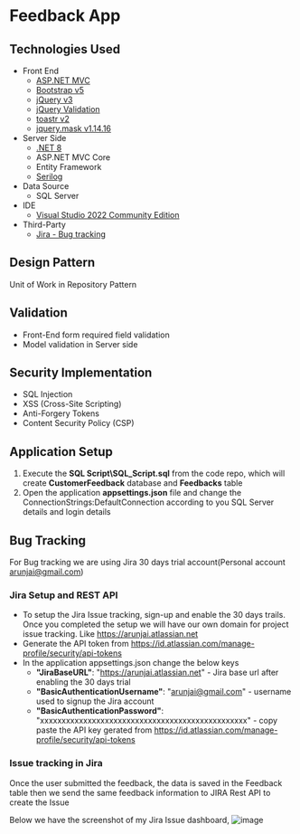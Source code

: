 # Feedback App

## Technologies Used
- Front End
  - [ASP.NET MVC](https://dotnet.microsoft.com/en-us/apps/aspnet)
  - [Bootstrap v5](https://getbootstrap.com/)
  - [jQuery v3](https://jquery.com/)
  - [jQuery Validation](https://jqueryvalidation.org/)
  - [toastr v2](https://github.com/CodeSeven/toastr)
  - [jquery.mask v1.14.16](https://igorescobar.github.io/jQuery-Mask-Plugin/)
- Server Side
  - [.NET 8](https://dotnet.microsoft.com/en-us/download)
  - ASP.NET MVC Core
  - Entity Framework
  - [Serilog](https://serilog.net/)
- Data Source
  - SQL Server
- IDE
  - [Visual Studio 2022 Community Edition](https://visualstudio.microsoft.com/thank-you-downloading-visual-studio/?sku=Community&channel=Release&version=VS2022&source=VSLandingPage&cid=2030&passive=false)
- Third-Party
  - [Jira - Bug tracking](https://www.atlassian.com/software/jira)
 
## Design Pattern
Unit of Work in Repository Pattern

## Validation
- Front-End form required field validation
- Model validation in Server side

## Security Implementation
- SQL Injection
- XSS (Cross-Site Scripting)
- Anti-Forgery Tokens
- Content Security Policy (CSP)

## Application Setup
1. Execute the **SQL Script\SQL_Script.sql** from the code repo, which will create **CustomerFeedback** database and **Feedbacks** table
2. Open the application **appsettings.json** file and change the ConnectionStrings:DefaultConnection according to you SQL Server details and login details

## Bug Tracking
For Bug tracking we are using Jira 30 days trial account(Personal account arunjai@gmail.com)

### Jira Setup and REST API
- To setup the Jira Issue tracking, sign-up and enable the 30 days trails. Once you completed the setup we will have our own domain for project issue tracking. Like https://arunjai.atlassian.net
- Generate the API token from https://id.atlassian.com/manage-profile/security/api-tokens
- In the application appsettings.json change the below keys
  - **"JiraBaseURL"**: "https://arunjai.atlassian.net" - Jira base url after enabling the 30 days trial
  - **"BasicAuthenticationUsername"**: "arunjai@gmail.com" - username used to signup the Jira account
  - **"BasicAuthenticationPassword"**: "xxxxxxxxxxxxxxxxxxxxxxxxxxxxxxxxxxxxxxxxxxxxxxxx" - copy paste the API key gerated from https://id.atlassian.com/manage-profile/security/api-tokens
 
### Issue tracking in Jira
Once the user submitted the feedback, the data is saved in the Feedback table then we send the same feedback information to JIRA Rest API to create the Issue

Below we have the screenshot of my Jira Issue dashboard,
![image](https://github.com/user-attachments/assets/48495a14-c1c1-48d3-b9cb-3df1ab67aa72)



